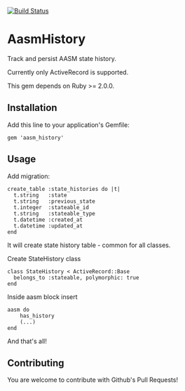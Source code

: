 [![Build Status](https://travis-ci.org/gogiel/aasm_history.svg?branch=master)](https://travis-ci.org/gogiel/aasm_history)

# AasmHistory

Track and persist AASM state history.

Currently only ActiveRecord is supported.

This gem depends on Ruby >= 2.0.0.

## Installation

Add this line to your application's Gemfile:

    gem 'aasm_history'

## Usage

Add migration:

    create_table :state_histories do |t|
      t.string   :state
      t.string   :previous_state
      t.integer  :stateable_id
      t.string   :stateable_type
      t.datetime :created_at
      t.datetime :updated_at
    end
    
It will create state history table - common for all classes.

Create StateHistory class

    class StateHistory < ActiveRecord::Base
      belongs_to :stateable, polymorphic: true
    end

Inside aasm block insert

    aasm do 
        has_history
        (...)
    end

And that's all!

## Contributing

You are welcome to contribute with Github's Pull Requests!
